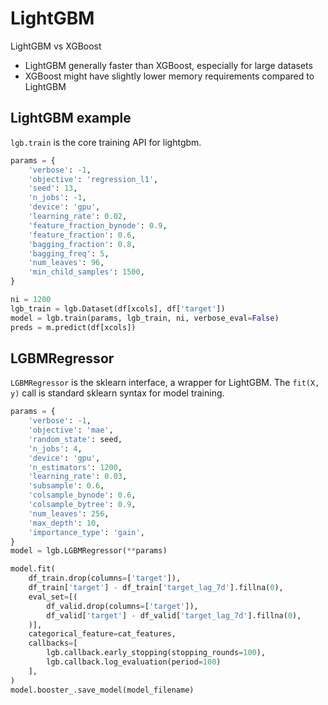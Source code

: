 # LightGBM

LightGBM vs XGBoost
- LightGBM generally faster than XGBoost, especially for large datasets
- XGBoost might have slightly lower memory requirements compared to LightGBM

## LightGBM example
`lgb.train` is the core training API for lightgbm.
```py
params = {
    'verbose': -1, 
    'objective': 'regression_l1', 
    'seed': 13, 
    'n_jobs': -1, 
    'device': 'gpu',            
    'learning_rate': 0.02, 
    'feature_fraction_bynode': 0.9,     
    'feature_fraction': 0.6, 
    'bagging_fraction': 0.8, 
    'bagging_freq': 5, 
    'num_leaves': 96, 
    'min_child_samples': 1500,
}

ni = 1200
lgb_train = lgb.Dataset(df[xcols], df['target'])
model = lgb.train(params, lgb_train, ni, verbose_eval=False)
preds = m.predict(df[xcols])
```

## LGBMRegressor
`LGBMRegressor` is the sklearn interface, a wrapper for LightGBM. 
The `fit(X, y)` call is standard sklearn syntax for model training.
```py
params = {
    'verbose': -1,
    'objective': 'mae',
    'random_state': seed,
    'n_jobs': 4,
    'device': 'gpu',       
    'n_estimators': 1200,
    'learning_rate': 0.03,    
    'subsample': 0.6,
    'colsample_bynode': 0.6,
    'colsample_bytree': 0.9,
    'num_leaves': 256,
    'max_depth': 10,           
    'importance_type': 'gain',
}
model = lgb.LGBMRegressor(**params)

model.fit(
    df_train.drop(columns=['target']), 
    df_train['target'] - df_train['target_lag_7d'].fillna(0),
    eval_set=[(
        df_valid.drop(columns=['target']), 
        df_valid['target'] - df_valid['target_lag_7d'].fillna(0),
    )],
    categorical_feature=cat_features,
    callbacks=[
        lgb.callback.early_stopping(stopping_rounds=100),
        lgb.callback.log_evaluation(period=100)
    ],
)
model.booster_.save_model(model_filename)
```
